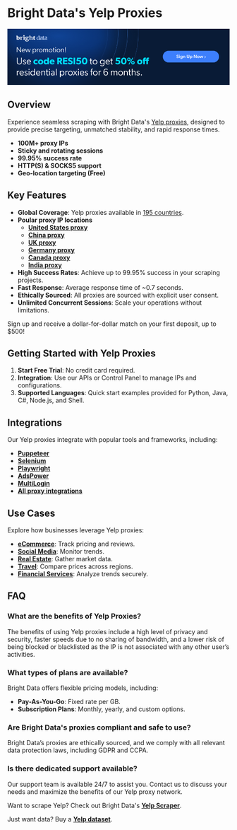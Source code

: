 # Bright Data's Yelp Proxies

[![Promo](https://github.com/luminati-io/Rotating-Residential-Proxies/blob/main/50%25%20off%20promo.png)](https://brightdata.com/solutions/yelp-proxy) 

## Overview
Experience seamless scraping with Bright Data's [Yelp proxies](https://brightdata.com/solutions/yelp-proxy), designed to provide precise targeting, unmatched stability, and rapid response times.

- **100M+ proxy IPs**
- **Sticky and rotating sessions**
- **99.95% success rate**
- **HTTP(S) & SOCKS5 support**
- **Geo-location targeting (Free)**

## Key Features
- **Global Coverage**: Yelp proxies available in [195 countries](https://brightdata.com/locations).
- **Poular proxy IP locations**
   - [**United States proxy**](https://brightdata.com/locations/united-states)
   - [**China proxy**](https://brightdata.com/locations/cn)
   - [**UK proxy**](https://brightdata.com/locations/gb)
   - [**Germany proxy**](https://brightdata.com/locations/de)
   - [**Canada proxy**](https://brightdata.com/locations/ca)
   - [**India proxy**](https://brightdata.com/locations/in)
- **High Success Rates**: Achieve up to 99.95% success in your scraping projects.
- **Fast Response**: Average response time of ~0.7 seconds.
- **Ethically Sourced**: All proxies are sourced with explicit user consent.
- **Unlimited Concurrent Sessions**: Scale your operations without limitations.

Sign up and receive a dollar-for-dollar match on your first deposit, up to $500!

## Getting Started with Yelp Proxies
1. **Start Free Trial**: No credit card required.
2. **Integration**: Use our APIs or Control Panel to manage IPs and configurations.
3. **Supported Languages**: Quick start examples provided for Python, Java, C#, Node.js, and Shell.

## Integrations
Our Yelp proxies integrate with popular tools and frameworks, including:

- [**Puppeteer**](https://brightdata.com/integration/puppeteer)
- [**Selenium**](https://brightdata.com/integration/selenium)
- [**Playwright**](https://brightdata.com/integration/playwright)
- [**AdsPower**](https://brightdata.com/integration/adspower)
- [**MultiLogin**](https://brightdata.com/integration/multilogin)
- [**All proxy integrations**](https://brightdata.com/integration)

## Use Cases
Explore how businesses leverage Yelp proxies:

- [**eCommerce**](https://brightdata.com/use-cases/ecommerce): Track pricing and reviews.
- [**Social Media**](https://brightdata.com/use-cases/social-media-for-marketing): Monitor trends.
- [**Real Estate**](https://brightdata.com/use-cases/real-estate): Gather market data.
- [**Travel**](https://brightdata.com/use-cases/travel): Compare prices across regions.
- [**Financial Services**](https://brightdata.com/use-cases/financial): Analyze trends securely.

## FAQ

### What are the benefits of Yelp Proxies?
The benefits of using Yelp proxies include a high level of privacy and security, faster speeds due to no sharing of bandwidth, and a lower risk of being blocked or blacklisted as the IP is not associated with any other user’s activities.

### What types of plans are available? 
Bright Data offers flexible pricing models, including:

- **Pay-As-You-Go**: Fixed rate per GB.
- **Subscription Plans**: Monthly, yearly, and custom options.

### Are Bright Data's proxies compliant and safe to use?
Bright Data’s proxies are ethically sourced, and we comply with all relevant data protection laws, including GDPR and CCPA.

### Is there dedicated support available?
Our support team is available 24/7 to assist you. Contact us to discuss your needs and maximize the benefits of our Yelp proxy network.

Want to scrape Yelp? 
Check out Bright Data's [**Yelp Scraper**](https://brightdata.com/products/web-scraper/yelp). 

Just want data? Buy a [**Yelp dataset**](https://brightdata.com/products/datasets/yelp). 
